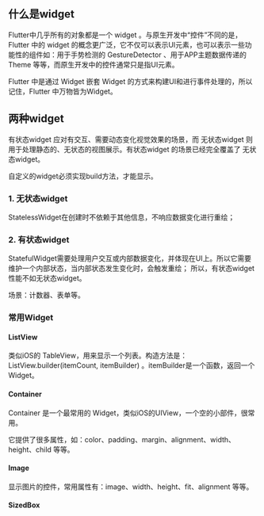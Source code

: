 ## 什么是widget

Flutter中几乎所有的对象都是一个 widget 。与原生开发中“控件”不同的是，Flutter 中的 widget
的概念更广泛，它不仅可以表示UI元素，也可以表示一些功能性的组件如：用于手势检测的 GestureDetector
、用于APP主题数据传递的 Theme 等等，而原生开发中的控件通常只是指UI元素。

Flutter 中是通过 Widget 嵌套 Widget 的方式来构建UI和进行事件处理的，所以记住，Flutter 中万物皆为Widget。

## 两种widget

有状态widget 应对有交互、需要动态变化视觉效果的场景，而 无状态widget 则用于处理静态的、无状态的视图展示。有状态widget
的场景已经完全覆盖了 无状态widget。

自定义的widget必须实现build方法，才能显示。

### 1. 无状态widget

StatelessWidget在创建时不依赖于其他信息，不响应数据变化进行重绘；

### 2. 有状态widget

StatefulWidget需要处理用户交互或内部数据变化，并体现在UI上。所以它需要维护一个内部状态，当内部状态发生变化时，会触发重绘；
所以，有状态widget性能不如无状态widget。

场景：计数器、表单等。

### 常用Widget

#### ListView

类似iOS的 TableView，用来显示一个列表。构造方法是：ListView.builder(itemCount, itemBuilder)
。itemBuilder是一个函数，返回一个Widget。

#### Container

Container 是一个最常用的 Widget，类似iOS的UIView，一个空的小部件，很常用。

它提供了很多属性，如：color、padding、margin、alignment、width、height、child 等等。

#### Image

显示图片的控件，常用属性有：image、width、height、fit、alignment 等等。

#### SizedBox